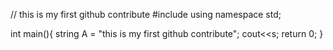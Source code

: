 // this is my first github contribute
#include<iostream>
using namespace std;

int main(){
string A = "this is my first github contribute";
cout<<s;
return 0;
}
